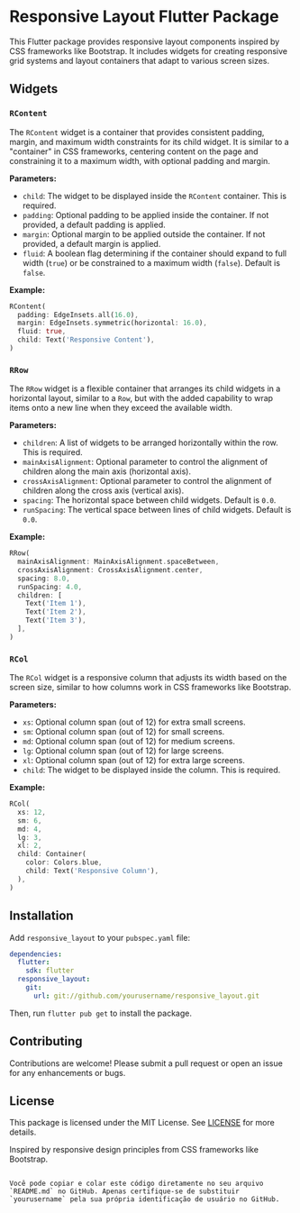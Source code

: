 # Responsive Layout Flutter Package

This Flutter package provides responsive layout components inspired by CSS frameworks like Bootstrap. It includes widgets for creating responsive grid systems and layout containers that adapt to various screen sizes.

## Widgets

### `RContent`

The `RContent` widget is a container that provides consistent padding, margin, and maximum width constraints for its child widget. It is similar to a "container" in CSS frameworks, centering content on the page and constraining it to a maximum width, with optional padding and margin.

**Parameters:**
- `child`: The widget to be displayed inside the `RContent` container. This is required.
- `padding`: Optional padding to be applied inside the container. If not provided, a default padding is applied.
- `margin`: Optional margin to be applied outside the container. If not provided, a default margin is applied.
- `fluid`: A boolean flag determining if the container should expand to full width (`true`) or be constrained to a maximum width (`false`). Default is `false`.

**Example:**

```dart
RContent(
  padding: EdgeInsets.all(16.0),
  margin: EdgeInsets.symmetric(horizontal: 16.0),
  fluid: true,
  child: Text('Responsive Content'),
)
```

### `RRow`

The `RRow` widget is a flexible container that arranges its child widgets in a horizontal layout, similar to a `Row`, but with the added capability to wrap items onto a new line when they exceed the available width.

**Parameters:**
- `children`: A list of widgets to be arranged horizontally within the row. This is required.
- `mainAxisAlignment`: Optional parameter to control the alignment of children along the main axis (horizontal axis).
- `crossAxisAlignment`: Optional parameter to control the alignment of children along the cross axis (vertical axis).
- `spacing`: The horizontal space between child widgets. Default is `0.0`.
- `runSpacing`: The vertical space between lines of child widgets. Default is `0.0`.

**Example:**

```dart
RRow(
  mainAxisAlignment: MainAxisAlignment.spaceBetween,
  crossAxisAlignment: CrossAxisAlignment.center,
  spacing: 8.0,
  runSpacing: 4.0,
  children: [
    Text('Item 1'),
    Text('Item 2'),
    Text('Item 3'),
  ],
)
```

### `RCol`

The `RCol` widget is a responsive column that adjusts its width based on the screen size, similar to how columns work in CSS frameworks like Bootstrap.

**Parameters:**
- `xs`: Optional column span (out of 12) for extra small screens.
- `sm`: Optional column span (out of 12) for small screens.
- `md`: Optional column span (out of 12) for medium screens.
- `lg`: Optional column span (out of 12) for large screens.
- `xl`: Optional column span (out of 12) for extra large screens.
- `child`: The widget to be displayed inside the column. This is required.

**Example:**

```dart
RCol(
  xs: 12,
  sm: 6,
  md: 4,
  lg: 3,
  xl: 2,
  child: Container(
    color: Colors.blue,
    child: Text('Responsive Column'),
  ),
)
```

## Installation

Add `responsive_layout` to your `pubspec.yaml` file:

```yaml
dependencies:
  flutter:
    sdk: flutter
  responsive_layout:
    git:
      url: git://github.com/yourusername/responsive_layout.git
```

Then, run `flutter pub get` to install the package.

## Contributing

Contributions are welcome! Please submit a pull request or open an issue for any enhancements or bugs.

## License

This package is licensed under the MIT License. See [LICENSE](LICENSE) for more details.

Inspired by responsive design principles from CSS frameworks like Bootstrap.
```

Você pode copiar e colar este código diretamente no seu arquivo `README.md` no GitHub. Apenas certifique-se de substituir `yourusername` pela sua própria identificação de usuário no GitHub.
